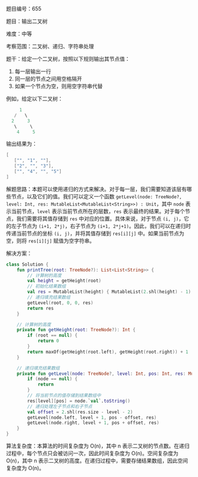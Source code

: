 题目编号：655

题目：输出二叉树

难度：中等

考察范围：二叉树、递归、字符串处理

题干：给定一个二叉树，按照以下规则输出其节点值：

1. 每一层输出一行
2. 同一层的节点之间用空格隔开
3. 如果一个节点为空，则用空字符串代替

例如，给定以下二叉树：

```kotlin
     1
   /   \
  2     3
   \     \
    4     5
```

输出结果为：

```kotlin
[
   ["", "1", ""],
   ["2", "", "3"],
   ["", "4", "", "5"]
]
```

解题思路：本题可以使用递归的方式来解决。对于每一层，我们需要知道该层有哪些节点，以及它们的值。我们可以定义一个函数 `getLevel(node: TreeNode?, level: Int, res: MutableList<MutableList<String>>) : Unit`，其中 `node` 表示当前节点，`level` 表示当前节点所在的层数，`res` 表示最终的结果。对于每个节点，我们需要将其值存储到 `res` 中对应的位置。具体来说，对于节点 `(i, j)`，它的左子节点为 `(i+1, 2*j)`，右子节点为 `(i+1, 2*j+1)`。因此，我们可以在递归时传递当前节点的坐标 `(i, j)`，并将其值存储到 `res[i][j]` 中。如果当前节点为空，则将 `res[i][j]` 赋值为空字符串。

解决方案：

```kotlin
class Solution {
    fun printTree(root: TreeNode?): List<List<String>> {
        // 计算树的高度
        val height = getHeight(root)
        // 初始化结果数组
        val res = MutableList(height) { MutableList(2.shl(height) - 1) { "" } }
        // 递归填充结果数组
        getLevel(root, 0, 0, res)
        return res
    }

    // 计算树的高度
    private fun getHeight(root: TreeNode?): Int {
        if (root == null) {
            return 0
        }
        return maxOf(getHeight(root.left), getHeight(root.right)) + 1
    }

    // 递归填充结果数组
    private fun getLevel(node: TreeNode?, level: Int, pos: Int, res: MutableList<MutableList<String>>) {
        if (node == null) {
            return
        }
        // 将当前节点的值存储到结果数组中
        res[level][pos] = node.`val`.toString()
        // 递归处理左子节点和右子节点
        val offset = 2.shl(res.size - level - 2)
        getLevel(node.left, level + 1, pos - offset, res)
        getLevel(node.right, level + 1, pos + offset, res)
    }
}
```

算法复杂度：本算法的时间复杂度为 O(n)，其中 n 表示二叉树的节点数。在递归过程中，每个节点只会被访问一次，因此时间复杂度为 O(n)。空间复杂度为 O(n)，其中 n 表示二叉树的高度。在递归过程中，需要存储结果数组，因此空间复杂度为 O(n)。